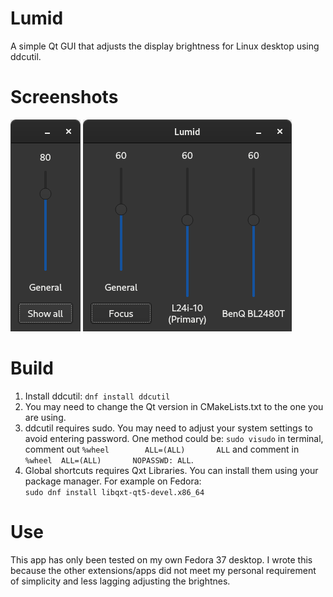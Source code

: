 # Lumid
A simple Qt GUI that adjusts the display brightness for Linux desktop using ddcutil.<br />
# Screenshots
![UI](focus.png) ![UI](showall.png)

# Build
1. Install ddcutil: `dnf install ddcutil`
2. You may need to change the Qt version in CMakeLists.txt to the one you are using.
3. ddcutil requires sudo. You may need to adjust your system settings to avoid entering password. One method could be: 
`sudo visudo` in terminal, comment out `%wheel        ALL=(ALL)       ALL` and comment in `%wheel  ALL=(ALL)       NOPASSWD: ALL`.
4. Global shortcuts requires Qxt Libraries. You can install them using your package manager. For example on Fedora:<br />
`sudo dnf install libqxt-qt5-devel.x86_64`

# Use
This app has only been tested on my own Fedora 37 desktop. I wrote this because the other extensions/apps did not meet my personal requirement of simplicity and less lagging adjusting the brightnes.
